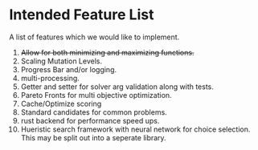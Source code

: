# Intended Feature List
A list of features which we would like to implement.

1. ~~Allow for both minimizing and maximizing functions.~~
2. Scaling Mutation Levels.
2. Progress Bar and/or logging.
3. multi-processing.
4. Getter and setter for solver arg validation along with tests.
2. Pareto Fronts for multi objective optimization.
3. Cache/Optimize scoring
3. Standard candidates for common problems.
4. rust backend for performance speed ups.
5. Hueristic search framework with neural network for choice selection. This may be split out into a seperate library.